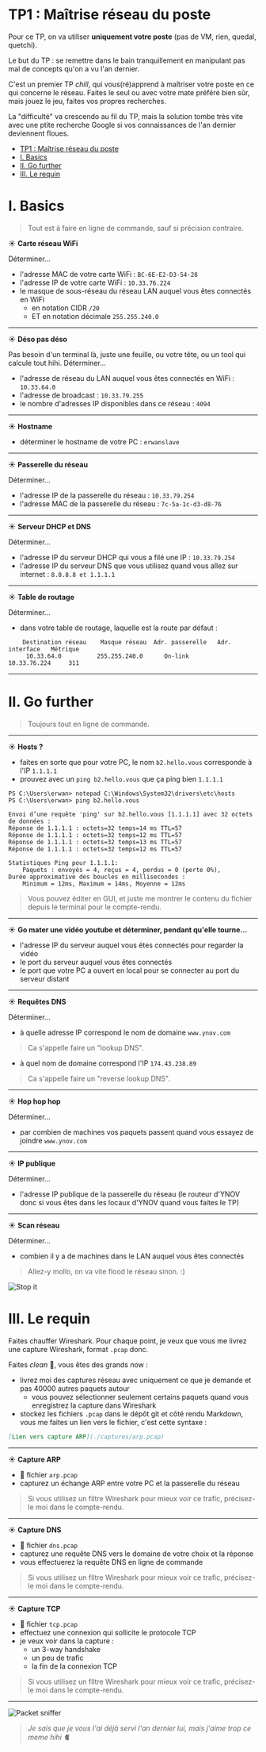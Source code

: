 # TP1 : Maîtrise réseau du poste

Pour ce TP, on va utiliser **uniquement votre poste** (pas de VM, rien, quedal, quetchi).

Le but du TP : se remettre dans le bain tranquillement en manipulant pas mal de concepts qu'on a vu l'an dernier.

C'est un premier TP *chill*, qui vous(ré)apprend à maîtriser votre poste en ce qui concerne le réseau. Faites le seul ou avec votre mate préféré bien sûr, mais jouez le jeu, faites vos propres recherches.

La "difficulté" va crescendo au fil du TP, mais la solution tombe très vite avec une ptite recherche Google si vos connaissances de l'an dernier deviennent floues.

- [TP1 : Maîtrise réseau du poste](#tp1--maîtrise-réseau-du-poste)
- [I. Basics](#i-basics)
- [II. Go further](#ii-go-further)
- [III. Le requin](#iii-le-requin)

# I. Basics

> Tout est à faire en ligne de commande, sauf si précision contraire.

☀️ **Carte réseau WiFi**

Déterminer...

- l'adresse MAC de votre carte WiFi : `BC-6E-E2-D3-54-28`
- l'adresse IP de votre carte WiFi : `10.33.76.224`
- le masque de sous-réseau du réseau LAN auquel vous êtes connectés en WiFi
  - en notation CIDR `/20`
  - ET en notation décimale `255.255.240.0`

---

☀️ **Déso pas déso**

Pas besoin d'un terminal là, juste une feuille, ou votre tête, ou un tool qui calcule tout hihi. Déterminer...

- l'adresse de réseau du LAN auquel vous êtes connectés en WiFi : `10.33.64.0`
- l'adresse de broadcast : `10.33.79.255`
- le nombre d'adresses IP disponibles dans ce réseau : `4094`

---

☀️ **Hostname**

- déterminer le hostname de votre PC : `erwanslave`

---

☀️ **Passerelle du réseau**

Déterminer...

- l'adresse IP de la passerelle du réseau : `10.33.79.254`
- l'adresse MAC de la passerelle du réseau : `7c-5a-1c-d3-d8-76`

---

☀️ **Serveur DHCP et DNS**

Déterminer...

- l'adresse IP du serveur DHCP qui vous a filé une IP : `10.33.79.254`
- l'adresse IP du serveur DNS que vous utilisez quand vous allez sur internet : `8.8.8.8 et 1.1.1.1`

---

☀️ **Table de routage**

Déterminer...

- dans votre table de routage, laquelle est la route par défaut : 

``` Itinéraires actifs :
    Destination réseau    Masque réseau  Adr. passerelle   Adr. interface   Métrique
     10.33.64.0          255.255.240.0      On-link          10.33.76.224     311
```

---


# II. Go further

> Toujours tout en ligne de commande.

---

☀️ **Hosts ?**

- faites en sorte que pour votre PC, le nom `b2.hello.vous` corresponde à l'IP `1.1.1.1`
- prouvez avec un `ping b2.hello.vous` que ça ping bien `1.1.1.1`
```
PS C:\Users\erwan> notepad C:\Windows\System32\drivers\etc\hosts
PS C:\Users\erwan> ping b2.hello.vous

Envoi d’une requête 'ping' sur b2.hello.vous [1.1.1.1] avec 32 octets de données :
Réponse de 1.1.1.1 : octets=32 temps=14 ms TTL=57
Réponse de 1.1.1.1 : octets=32 temps=12 ms TTL=57
Réponse de 1.1.1.1 : octets=32 temps=13 ms TTL=57
Réponse de 1.1.1.1 : octets=32 temps=12 ms TTL=57

Statistiques Ping pour 1.1.1.1:
    Paquets : envoyés = 4, reçus = 4, perdus = 0 (perte 0%),
Durée approximative des boucles en millisecondes :
    Minimum = 12ms, Maximum = 14ms, Moyenne = 12ms
```

> Vous pouvez éditer en GUI, et juste me montrer le contenu du fichier depuis le terminal pour le compte-rendu.

---

☀️ **Go mater une vidéo youtube et déterminer, pendant qu'elle tourne...**

- l'adresse IP du serveur auquel vous êtes connectés pour regarder la vidéo
- le port du serveur auquel vous êtes connectés
- le port que votre PC a ouvert en local pour se connecter au port du serveur distant

---

☀️ **Requêtes DNS**

Déterminer...

- à quelle adresse IP correspond le nom de domaine `www.ynov.com`

> Ca s'appelle faire un "lookup DNS".

- à quel nom de domaine correspond l'IP `174.43.238.89`

> Ca s'appelle faire un "reverse lookup DNS".

---

☀️ **Hop hop hop**

Déterminer...

- par combien de machines vos paquets passent quand vous essayez de joindre `www.ynov.com`

---

☀️ **IP publique**

Déterminer...

- l'adresse IP publique de la passerelle du réseau (le routeur d'YNOV donc si vous êtes dans les locaux d'YNOV quand vous faites le TP)

---

☀️ **Scan réseau**

Déterminer...

- combien il y a de machines dans le LAN auquel vous êtes connectés

> Allez-y mollo, on va vite flood le réseau sinon. :)

![Stop it](./img/stop.png)

# III. Le requin

Faites chauffer Wireshark. Pour chaque point, je veux que vous me livrez une capture Wireshark, format `.pcap` donc.

Faites *clean* 🧹, vous êtes des grands now :

- livrez moi des captures réseau avec uniquement ce que je demande et pas 40000 autres paquets autour
  - vous pouvez sélectionner seulement certains paquets quand vous enregistrez la capture dans Wireshark
- stockez les fichiers `.pcap` dans le dépôt git et côté rendu Markdown, vous me faites un lien vers le fichier, c'est cette syntaxe :

```markdown
[Lien vers capture ARP](./captures/arp.pcap)
```

---

☀️ **Capture ARP**

- 📁 fichier `arp.pcap`
- capturez un échange ARP entre votre PC et la passerelle du réseau

> Si vous utilisez un filtre Wireshark pour mieux voir ce trafic, précisez-le moi dans le compte-rendu.

---

☀️ **Capture DNS**

- 📁 fichier `dns.pcap`
- capturez une requête DNS vers le domaine de votre choix et la réponse
- vous effectuerez la requête DNS en ligne de commande

> Si vous utilisez un filtre Wireshark pour mieux voir ce trafic, précisez-le moi dans le compte-rendu.

---

☀️ **Capture TCP**

- 📁 fichier `tcp.pcap`
- effectuez une connexion qui sollicite le protocole TCP
- je veux voir dans la capture :
  - un 3-way handshake
  - un peu de trafic
  - la fin de la connexion TCP

> Si vous utilisez un filtre Wireshark pour mieux voir ce trafic, précisez-le moi dans le compte-rendu.

---

![Packet sniffer](img/wireshark.jpg)

> *Je sais que je vous l'ai déjà servi l'an dernier lui, mais j'aime trop ce meme hihi 🐈*
